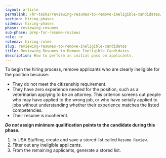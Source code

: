 ```yaml
---
layout: article
permalink: /hr-tasks/reviewing-resumes-to-remove-ineligible-candidates/
section: hiring-phases
sidenav: hiring-phases
phase: reviewing-resumes
sub-phase: prep-for-resume-reviews
role: hr
rolenav: hiring-roles
slug: reviewing-resumes-to-remove-ineligible-candidates
title: Reviewing Resumes to Remove Ineligible Candidates
description: How to perform an initial pass on applicants.
---
```


To begin the hiring process, remove applicants who are clearly ineligible for the position because:

-   They do not meet the citizenship requirement.
-   They have zero experience needed for the position, such as a veterinarian applying to be an attorney. This criterion screens out people who may have applied to the wrong job, or who have serially applied to jobs without understanding whether their
    experience matches the listed competencies.
-   Their resume is incoherent.

**_Do not_ assign minimum qualification points to the candidate during this phase.**

1.  In USA Staffing, create and save a stored list called `Resume Review`.
2.  Filter out any ineligible applicants.
3.  From the remaining applicants, generate a stored list.

